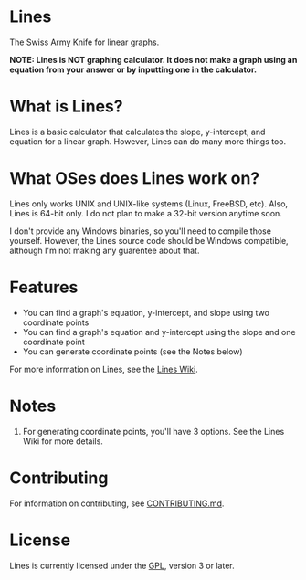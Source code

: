 # Lines
The Swiss Army Knife for linear graphs.

**NOTE: Lines is NOT  graphing calculator. It does not make a graph using an equation from your answer or by inputting one in the calculator.**

# What is Lines?
Lines is a basic calculator that calculates the slope, y-intercept, and equation for a linear graph. However, Lines can do many more things too.

# What OSes does Lines work on?
Lines only works UNIX and UNIX-like systems (Linux, FreeBSD, etc). Also, Lines is 64-bit only. I do not plan to make a 32-bit version anytime soon.

I don't provide any Windows binaries, so you'll need to compile those yourself. However, the Lines source code should be Windows compatible, although I'm not making any guarentee about that.

# Features
* You can find a graph's equation, y-intercept, and slope using two coordinate points
* You can find a graph's equation and y-intercept using the slope and one coordinate point
* You can generate coordinate points (see the Notes below)

For more information on Lines, see the [Lines Wiki](https://github.com/generic-pers0n/lines/wiki).

# Notes
1. For generating coordinate points, you'll have 3 options. See the Lines Wiki for more details.

# Contributing
For information on contributing, see [CONTRIBUTING.md](https://github.com/generic-pers0n/lines/blob/devel/CONTRIBUTING.md).

# License
Lines is currently licensed under the [GPL](https://www.gnu.org/licenses/gpl-3.0.html), version 3 or later.
